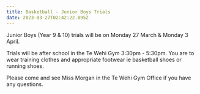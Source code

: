 ```yaml
---
title: Basketball - Junior Boys Trials
date: 2023-03-27T02:42:22.895Z
---
```

Junior Boys (Year 9 & 10) trials will be on Monday 27 March & Monday 3 April.  

Trials will be after school in the Te Wehi Gym 3:30pm - 5:30pm. You are to wear training clothes and appropriate footwear ie basketball shoes or running shoes.  

Please come and see Miss Morgan in the Te Wehi Gym Office if you have any questions.